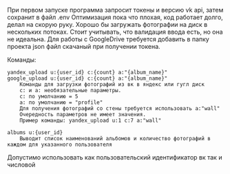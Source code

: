При первом запуске программа запросит токены и версию vk api, затем сохранит в файл .env
Оптимизация пока что плохая, код работает долго, делал на скорую руку. Хорошо бы загружать фотографии на диск в нескольких потоках.
Стоит учитывать, что валидация ввода есть, но она не идеальна.
Для работы с GoogleDrive требуется добавить в папку проекта json файл скачаный при получении токена.

Команды:

    yandex_upload u:{user_id} c:{count} a:"{album_name}"
    google_upload u:{user_id} c:{count} a:"{album_name}"
        Команды для загрузки фотографий из вк в яндекс или гугл диск
        c: и a: необязательные параметры. 
        c: по умолчанию = 5
        a: по умолчанию = "profile"
        Для получения фотографий со стены требуется использовать a:"wall"
        Очередность параметров не имеет значения.
        Пример команды: yandex_upload u:1 c:7 a:"wall"
    
    albums u:{user_id}
        Выводит список наименований альбомов и количество фотографий в каждом для указанного пользователя

Допустимо использовать как пользовательский идентификатор вк так и числовой